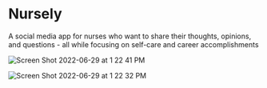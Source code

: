 # Nursely
A social media app for nurses who want to share their thoughts, opinions, and questions - all while focusing on self-care and career accomplishments

![Screen Shot 2022-06-29 at 1 22 41 PM](https://user-images.githubusercontent.com/100153203/176498210-ae105c93-5e67-4e75-9814-c3ef0f57a1da.png)

![Screen Shot 2022-06-29 at 1 22 32 PM](https://user-images.githubusercontent.com/100153203/176498222-85499e76-9005-44a6-9b0c-31508446771e.png)
